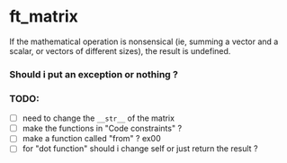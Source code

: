 # ft_matrix

If the mathematical operation is nonsensical (ie, summing a vector and a scalar, or vectors of different sizes), the result is undefined.
### Should i put an exception or nothing ?

### TODO:
- [ ] need to change the `__str__` of the matrix
- [ ] make the functions in "Code constraints" ?
- [ ] make a function called "from" ? ex00
- [ ] for "dot function" should i change self or just return the result ?
